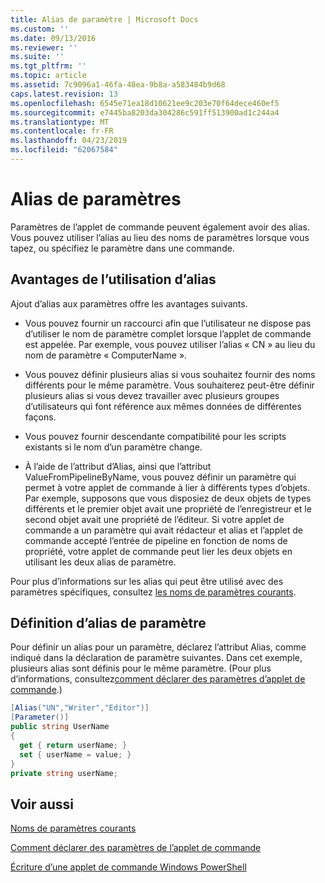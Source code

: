 ```yaml
---
title: Alias de paramètre | Microsoft Docs
ms.custom: ''
ms.date: 09/13/2016
ms.reviewer: ''
ms.suite: ''
ms.tgt_pltfrm: ''
ms.topic: article
ms.assetid: 7c9096a1-46fa-48ea-9b8a-a583484b9d68
caps.latest.revision: 13
ms.openlocfilehash: 6545e71ea18d10621ee9c203e70f64dece460ef5
ms.sourcegitcommit: e7445ba8203da304286c591ff513900ad1c244a4
ms.translationtype: MT
ms.contentlocale: fr-FR
ms.lasthandoff: 04/23/2019
ms.locfileid: "62067584"
---
```

# <a name="parameter-aliases"></a>Alias de paramètres

Paramètres de l’applet de commande peuvent également avoir des alias. Vous pouvez utiliser l’alias au lieu des noms de paramètres lorsque vous tapez, ou spécifiez le paramètre dans une commande.

## <a name="benefits-of-using-aliases"></a>Avantages de l’utilisation d’alias

Ajout d’alias aux paramètres offre les avantages suivants.

- Vous pouvez fournir un raccourci afin que l’utilisateur ne dispose pas d’utiliser le nom de paramètre complet lorsque l’applet de commande est appelée. Par exemple, vous pouvez utiliser l’alias « CN » au lieu du nom de paramètre « ComputerName ».

- Vous pouvez définir plusieurs alias si vous souhaitez fournir des noms différents pour le même paramètre. Vous souhaiterez peut-être définir plusieurs alias si vous devez travailler avec plusieurs groupes d’utilisateurs qui font référence aux mêmes données de différentes façons.

- Vous pouvez fournir descendante compatibilité pour les scripts existants si le nom d’un paramètre change.

- À l’aide de l’attribut d’Alias, ainsi que l’attribut ValueFromPipelineByName, vous pouvez définir un paramètre qui permet à votre applet de commande à lier à différents types d’objets. Par exemple, supposons que vous disposiez de deux objets de types différents et le premier objet avait une propriété de l’enregistreur et le second objet avait une propriété de l’éditeur. Si votre applet de commande a un paramètre qui avait rédacteur et alias et l’applet de commande accepté l’entrée de pipeline en fonction de noms de propriété, votre applet de commande peut lier les deux objets en utilisant les deux alias de paramètre.

Pour plus d’informations sur les alias qui peut être utilisé avec des paramètres spécifiques, consultez [les noms de paramètres courants](./common-parameter-names.md).

## <a name="defining-parameter-aliases"></a>Définition d’alias de paramètre

Pour définir un alias pour un paramètre, déclarez l’attribut Alias, comme indiqué dans la déclaration de paramètre suivantes. Dans cet exemple, plusieurs alias sont définis pour le même paramètre. (Pour plus d’informations, consultez[comment déclarer des paramètres d’applet de commande](./how-to-declare-cmdlet-parameters.md).)

```csharp
[Alias("UN","Writer","Editor")]
[Parameter()]
public string UserName
{
  get { return userName; }
  set { userName = value; }
}
private string userName;
```

## <a name="see-also"></a>Voir aussi

[Noms de paramètres courants](./common-parameter-names.md)

[Comment déclarer des paramètres de l’applet de commande](./how-to-declare-cmdlet-parameters.md)

[Écriture d’une applet de commande Windows PowerShell](./writing-a-windows-powershell-cmdlet.md)

